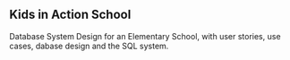 ## Kids in Action School

Database System Design for an Elementary School, with user stories, use cases, dabase design and the SQL system.
